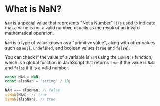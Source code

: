 # What is NaN?

`NaN` is a special value that represents "Not a Number". It is used to indicate that a value is not a valid number, usually as the result of an invalid mathematical operation.

`NaN` is a type of value known as a "primitive value", along with other values such as `null`, `undefined`, and boolean values (`true` and `false`).

You can check if the value of a variable is `NaN` using the `isNaN()` function, which is a global function in JavaScript that returns `true` if the value is `NaN` and `false` if it is a valid number.

```js
const NAN = NaN;
const alsoNan = 'string' / 10;

NAN === alsoNan; // false
isNaN(NAN); // true
isNaN(alsoNan); // true
```
